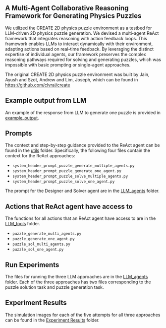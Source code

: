## A Multi-Agent Collaborative Reasoning Framework for Generating Physics Puzzles

We utilized the CREATE 2D physics puzzle environment as a testbed for LLM-driven 2D physics puzzle generation. We devised a multi-agent ReAct framework that integrates reasoning with action feedback loops. This framework enables LLMs to interact dynamically with their environment, adapting actions based on real-time feedback. By leveraging the distinct expertise of individual agents, our framework preserves the complex reasoning pathways required for solving and generating puzzles, which was impossible with basic prompting or single-agent approaches.

The original CREATE 2D physics puzzle environment was built by Jain, Ayush and Szot, Andrew and Lim, Joseph, which can be found in https://github.com/clvrai/create

## Example output from LLM
An example of the response from LLM to generate one puzzle is provided in [example_output](./example_output.pdf).

## Prompts
The context and step-by-step guidance provided to the ReAct agent can be found in the [utils](./utils) folder.
Specifically, the following four files contain the context for the ReAct approaches:
- `system_header_prompt_puzzle_generate_multiple_agents.py`
- `system_header_prompt_puzzle_generate_one_agent.py`
- `system_header_prompt_puzzle_solve_multiple_agents.py`
- `system_header_prompt_puzzle_solve_one_agent.py`

The prompt for the Designer and Solver agent are in the [LLM_agents](./LLM_agents) folder.

## Actions that ReAct agent have access to
The functions for all actions that an ReAct agent have access to are in the [LLM_tools](./LLM_tools) folder.
- `puzzle_generate_multi_agents.py`
- `puzzle_generate_one_agent.py`
- `puzzle_sol_multi_agents.py`
- `puzzle_sol_one_agent.py`

## Run Experiments
The files for running the three LLM approaches are in the [LLM_agents](./LLM_agents) folder. Each of the three approaches has two files corresponding to the puzzle solution task and puzzle generation task.

## Experiment Results
The simulation images for each of the five attempts for all three approaches can be found in the [Experiment Results](./Experiment%20Results) folder.
